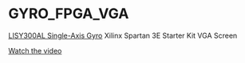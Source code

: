 # GYRO_FPGA_VGA

[LISY300AL Single-Axis Gyro](https://www.pololu.com/product/765)
Xilinx Spartan 3E Starter Kit
VGA Screen

[Watch the video](https://drive.google.com/open?id=104SfWNyEisRbZvH6lpuog34VKhM-75Cc&usp=drive_fs)
